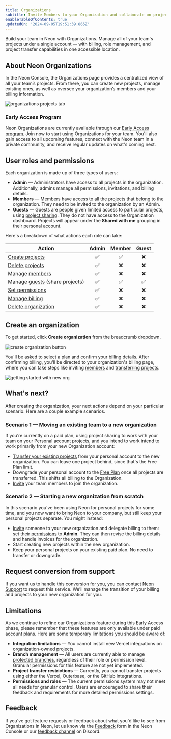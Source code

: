```yaml
---
title: Organizations
subtitle: Invite Members to your Organization and collaborate on projects
enableTableOfContents: true
updatedOn: '2024-09-05T19:51:39.865Z'
---
```


<EarlyAccess/>

Build your team in Neon with Organizations. Manage all of your team's projects under a single account — with billing, role management, and project transfer capabilities in one accessible location.

## About Neon Organizations

In the Neon Console, the Organizations page provides a centralized view of all your team’s projects. From there, you can create new projects, manage existing ones, as well as oversee your organization’s members and your billing information.

![organizations projects tab](/docs/manage/org_projects.png)

### Early Access Program

Neon Organizations are currently available through our [Early Access program](https://neon.tech/early-access). Join now to start using Organizations for your team. You'll also gain access to all upcoming features, connect with the Neon team in a private community, and receive regular updates on what's coming next.

## User roles and permissions

Each organization is made up of three types of users:

- **Admin** &#8212; Administrators have access to all projects in the organization. Additionally, admins manage all permissions, invitations, and billing details.
- **Members** &#8212; Members have access to all the projects that belong to the organization. They need to be invited to the organization by an Admin.
- **Guests** &#8212; Guests are people given limited access to particular projects, using [project sharing](/docs/guides/project-sharing-guide). They do not have access to the Organization dashboard. Projects will appear under the **Shared with me** grouping in their personal account.

Here's a breakdown of what actions each role can take:

| Action                                                                   | Admin | Member | Guest |
| ------------------------------------------------------------------------ | :---: | :----: | :---: |
| [Create projects](/docs/manage/orgs-manage#create-and-delete-projects)   |  ✅   |   ✅   |  ❌   |
| [Delete projects](/docs/manage/orgs-manage#create-and-delete-projects)   |  ✅   |   ❌   |  ❌   |
| Manage [members](/docs/manage/orgs-manage#invite-members)                |  ✅   |   ❌   |  ❌   |
| Manage [guests](/docs/manage/orgs-manage#invite-guests) (share projects) |  ✅   |   ✅   |  ✅   |
| [Set permissions](/docs/manage/orgs-manage#set-permissions)              |  ✅   |   ❌   |  ❌   |
| [Manage billing](/docs/manage/orgs-manage#billing)                       |  ✅   |   ❌   |  ❌   |
| [Delete organization](/docs/manage/orgs-manage#delete-an-organization)   |  ✅   |   ❌   |  ❌   |

## Create an organization

To get started, click **Create organization** from the breadcrumb dropdown.

![create organization button](/docs/manage/orgs_create_button.png)

You'll be asked to select a plan and confirm your billing details. After confirming billing, you'll be directed to your organization's billing page, where you can take steps like inviting [members](/docs/manage/orgs-manage#invite-members) and [transferring projects](/docs/manage/orgs-project-transfer).

![getting started with new org](/docs/manage/orgs_create_next.png)

## What's next?

After creating the organization, your next actions depend on your particular scenario. Here are a couple example scenarios.

### Scenario 1 &#8212; Moving an existing team to a new organization

If you’re currently on a paid plan, using project sharing to work with your team on your Personal account projects, and you intend to work intend to work primarily from your new Organization account:

- [Transfer your existing projects](/docs/manage/orgs-project-transfer#transfer-projects-in-bulk) from your personal account to the new organization. You can leave one project behind, since that's the Free Plan limit.
- Downgrade your personal account to the [Free Plan](/docs/introduction/manage-billing#change-your-plan) once all projects are transferred. This shifts all billing to the Organization.
- [Invite](/docs/manage/orgs-manage#invite-members) your team members to join the organization.

### Scenario 2 &#8212; Starting a new organization from scratch

In this scenario you've been using Neon for personal projects for some time, and you now want to bring Neon to your company, but still keep your personal projects separate. You might instead:

- [Invite](/docs/manage/orgs-manage#invite-members) someone to your new organization and delegate billing to them: set their [permissions](/docs/manage/orgs-manage#set-permissions) to **Admin**. They can then revise the billing details and handle invoices for the organization.
- Start creating new projects within the new organization.
- Keep your personal projects on your existing paid plan. No need to transfer or downgrade.

## Request conversion from support

If you want us to handle this conversion for you, you can contact [Neon Support](https://neon.tech/docs/introduction/support#support-channels) to request this service. We’ll manage the transition of your billing and projects to your new organization for you.

## Limitations

As we continue to refine our Organizations feature during this Early Access phase, please remember that these features are only available under paid account plans. Here are some temporary limitations you should be aware of:

- **Integration limitations** — You cannot install new Vercel integrations on organization-owned projects.
- **Branch management** — All users are currently able to manage [protected branches](/docs/guides/protected-branches), regardless of their role or permission level. Granular permissions for this feature are not yet implemented.
- **Project transfer restrictions** — Currently, you cannot transfer projects using either the Vercel, Outerbase, or the GitHub integrations.
- **Permissions and roles** — The current permissions system may not meet all needs for granular control. Users are encouraged to share their feedback and requirements for more detailed permissions settings.

## Feedback

If you've got feature requests or feedback about what you'd like to see from Organizations in Neon, let us know via the [Feedback](https://console.neon.tech/app/projects?modal=feedback) form in the Neon Console or our [feedback channel](https://discord.com/channels/1176467419317940276/1176788564890112042) on Discord.

<NeedHelp/>
